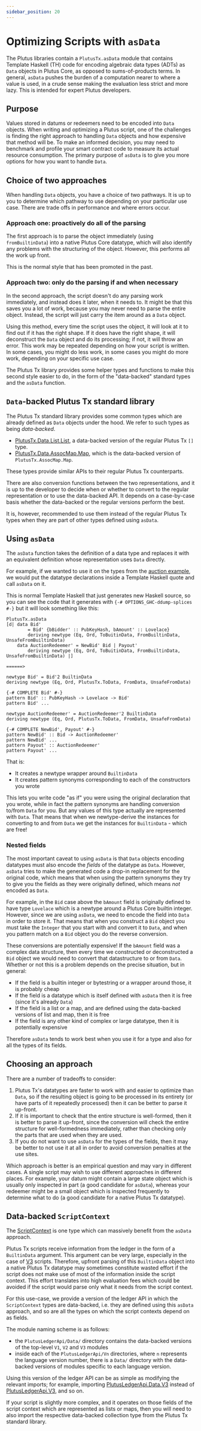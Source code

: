 ```yaml
---
sidebar_position: 20
---
```


# Optimizing Scripts with `asData`

The Plutus libraries contain a `PlutusTx.asData` module that contains Template Haskell (TH) code for encoding algebraic data types (ADTs) as `Data` objects in Plutus Core, as opposed to sums-of-products terms.
In general, `asData` pushes the burden of a computation nearer to where a value is used, in a crude sense making the evaluation less strict and more lazy.
This is intended for expert Plutus developers.

## Purpose

Values stored in datums or redeemers need to be encoded into `Data` objects.
When writing and optimizing a Plutus script, one of the challenges is finding the right approach to handling `Data` objects and how expensive that method will be.
To make an informed decision, you may need to benchmark and profile your smart contract code to measure its actual resource consumption.
The primary purpose of `asData` is to give you more options for how you want to handle `Data`.

## Choice of two approaches

When handling `Data` objects, you have a choice of two pathways.
It is up to you to determine which pathway to use depending on your particular use case.
There are trade offs in performance and where errors occur.

### Approach one: proactively do all of the parsing

The first approach is to parse the object immediately (using `fromBuiltinData`) into a native Plutus Core datatype, which will also identify any problems with the structuring of the object.
However, this performs all the work up front.

This is the normal style that has been promoted in the past.

### Approach two: only do the parsing if and when necessary

In the second approach, the script doesn't do any parsing work immediately, and instead does it later, when it needs to.
It might be that this saves you a lot of work, because you may never need to parse the entire object.
Instead, the script will just carry the item around as a `Data` object.

Using this method, every time the script uses the object, it will look at it to find out if it has the right shape.
If it does have the right shape, it will deconstruct the `Data` object and do its processing; if
not, it will throw an error.
This work may be repeated depending on how your script is written.
In some cases, you might do less work, in some cases you might do more work, depending on your specific use case.

The Plutus Tx library provides some helper types and functions to make this second style easier to do, in the form of the "data-backed" standard types and the `asData` function.

## `Data`-backed Plutus Tx standard library

The Plutus Tx standard library provides some common types which are already defined as `Data` objects under the hood.
We refer to such types as being _data-backed_.

- [PlutusTx.Data.List.List](https://plutus.cardano.intersectmbo.org/haddock/master/plutus-tx/PlutusTx-Data-List.html#t:List), a data-backed version of the regular Plutus Tx `[]` type.
- [PlutusTx.Data.AssocMap.Map](https://plutus.cardano.intersectmbo.org/haddock/master/plutus-tx/PlutusTx-Data-AssocMap.html#t:Map), which is the data-backed version of `PlutusTx.AssocMap.Map`.

These types provide similar APIs to their regular Plutus Tx counterparts.

There are also conversion functions between the two representations, and it is up to the developer to decide when or whether to convert to the regular representation or to use the data-backed API.
It depends on a case-by-case basis whether the data-backed or the regular versions perform the best.

It is, however, recommended to use them instead of the regular Plutus Tx types when they are part of other types defined using `asData`.

## Using `asData`

The `asData` function takes the definition of a data type and replaces it with an equivalent definition whose representation uses `Data` directly.

For example, if we wanted to use it on the types from the [auction example](../auction-smart-contract/on-chain-code.md), we would put the datatype declarations inside a Template Haskell quote and call `asData` on it.

<LiteralInclude file="AuctionValidator.hs" language="haskell" title="" start="-- BLOCK9" end="-- BLOCK10" />

This is normal Template Haskell that just generates new Haskell source, so you can see the code that it generates with `{-# OPTIONS_GHC-ddump-splices #-}` but it will look something like this:

```
PlutusTx.asData
[d| data Bid'
        = Bid' {bBidder' :: PubKeyHash, bAmount' :: Lovelace}
        deriving newtype (Eq, Ord, ToBuitinData, FromBuiltinData, UnsafeFromBuiltinData)
    data AuctionRedeemer' = NewBid' Bid | Payout'
        deriving newtype (Eq, Ord, ToBuitinData, FromBuiltinData, UnsafeFromBuiltinData) |]

======>

newtype Bid' = Bid'2 BuiltinData
deriving newtype (Eq, Ord, PlutusTx.ToData, FromData, UnsafeFromData)

{-# COMPLETE Bid' #-}
pattern Bid' :: PubKeyHash -> Lovelace -> Bid'
pattern Bid' ...

newtype AuctionRedeemer' = AuctionRedeemer'2 BuiltinData
deriving newtype (Eq, Ord, PlutusTx.ToData, FromData, UnsafeFromData)

{-# COMPLETE NewBid', Payout' #-}
pattern NewBid' :: Bid -> AuctionRedeemer'
pattern NewBid' ...
pattern Payout' :: AuctionRedeemer'
pattern Payout' ...
```

That is:

- It creates a newtype wrapper around `BuiltinData`
- It creates pattern synonyms corresponding to each of the constructors you wrote

This lets you write code "as if" you were using the original declaration that you wrote, while in fact the pattern synonyms are handling conversion to/from `Data` for you.
But any values of this type actually are represented with `Data`.
That means that when we newtype-derive the instances for converting to and from `Data` we get
the instances for `BuiltinData` - which are free!

### Nested fields

The most important caveat to using `asData` is that `Data` objects encoding datatypes must also encode the *fields* of the datatype as `Data`.
However, `asData` tries to make the generated code a drop-in replacement for the original code, which means that when using the pattern synonyms they try to give you the fields as they were originally defined, which means *not* encoded as `Data`.

For example, in the `Bid` case above the `bAmount` field is originally defined to have type `Lovelace` which is a newtype around a Plutus Core builtin integer.
However, since we are using `asData`, we need to encode the field into `Data` in order to store it.
That means that when you construct a `Bid` object you must take the `Integer` that you start with and convert it to `Data`, and when you pattern match on a `Bid` object you do the reverse conversion.

These conversions are potentially expensive!
If the `bAmount` field was a complex data structure, then every time we constructed or deconstructed a `Bid` object we would need to convert that datastructure to or from `Data`.
Whether or not this is a problem depends on the precise situation, but in general:

- If the field is a builtin integer or bytestring or a wrapper around those, it is probably cheap
- If the field is a datatype which is itself defined with `asData` then it is free (since it's already `Data`)
- If the field is a list or a map, and are defined using the data-backed versions of list and map, then it is free
- If the field is any other kind of complex or large datatype, then it is potentially expensive

Therefore `asData` tends to work best when you use it for a type and also for all the types of its fields.

## Choosing an approach

There are a number of tradeoffs to consider:

1. Plutus Tx's datatypes are faster to work with and easier to optimize than `Data`, so if the resulting object is going to be processed in its entirety (or have parts of it repeatedly processed) then it can be better to parse it up-front.
2. If it is important to check that the entire structure is well-formed, then it is better to parse it up-front, since the conversion will check the entire structure for well-formedness immediately, rather than checking only the parts that are used when they are used.
3. If you do not want to use `asData` for the types of the fields, then it may be better to not use it at all in order to avoid conversion penalties at the use sites.

Which approach is better is an empirical question and may vary in different cases.
A single script may wish to use different approaches in different places.
For example, your datum might contain a large state object which is usually only inspected in part (a good candidate for `asData`), whereas your redeemer might be a small object which is inspected frequently to determine what to do (a good candidate for a native Plutus Tx datatype).

## Data-backed `ScriptContext`

The [ScriptContext](ledger-language-version.md#scriptcontext) is one type which can massively benefit from the `asData` approach.

Plutus Tx scripts receive information from the ledger in the form of a `BuiltinData` argument.
This argument can be very large, especially in the case of [V3](ledger-language-version.md#plutus-v3) scripts.
Therefore, upfront parsing of this `BuiltinData` object into a native Plutus Tx datatype may sometimes constitute wasted effort if the script does not make use of most of the information inside the script context.
This effort translates into high evaluation fees which could be avoided if the script would parse only what it needs from the script context.

For this use-case, we provide a version of the ledger API in which the `ScriptContext` types are data-backed, i.e. they are defined using this `asData` approach, and so are all the types on which the script contexts depend on as fields. 

The module naming scheme is as follows:

- the `PlutusLedgerApi/Data/` directory contains the data-backed versions of the top-level `V1`, `V2` and `V3` modules
- inside each of the `PlutusLedgerApi/Vn` directories, where `n` represents the language version number, there is a `Data/` directory with the data-backed versions of modules specific to each language version. 

Using this version of the ledger API can be as simple as modifying the relevant imports; for example, importing [PlutusLedgerApi.Data.V3](https://plutus.cardano.intersectmbo.org/haddock/master/plutus-ledger-api/PlutusLedgerApi-Data-V3.html) instead of [PlutusLedgerApi.V3](https://plutus.cardano.intersectmbo.org/haddock/master/plutus-ledger-api/PlutusLedgerApi-V3.html), and so on.

If your script is slightly more complex, and it operates on those fields of the script context which are represented as lists or maps, then you will need to also import the respective data-backed collection type from the Plutus Tx standard library.
